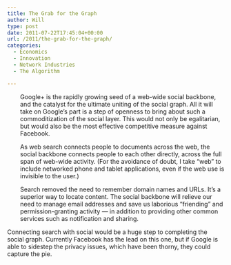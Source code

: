 ```yaml
---
title: The Grab for the Graph
author: Will
type: post
date: 2011-07-22T17:45:04+00:00
url: /2011/the-grab-for-the-graph/
categories:
  - Economics
  - Innovation
  - Network Industries
  - The Algorithm

---
```

<p style="padding-left: 30px;">
  Google+ is the rapidly growing seed of a web-wide social backbone, and the catalyst for the ultimate uniting of the social graph. All it will take on Google&#8217;s part is a step of openness to bring about such a commoditization of the social layer. This would not only be egalitarian, but would also be the most effective competitive measure against Facebook.
</p>

<p style="padding-left: 30px;">
  As web search connects people to documents across the web, the social backbone connects people to each other directly, across the full span of web-wide activity. (For the avoidance of doubt, I take &#8220;web&#8221; to include networked phone and tablet applications, even if the web use is invisible to the user.)
</p>

<p style="padding-left: 30px;">
  Search removed the need to remember domain names and URLs. It&#8217;s a superior way to locate content. The social backbone will relieve our need to manage email addresses and save us laborious &#8220;friending&#8221; and permission-granting activity — in addition to providing other common services such as notification and sharing.
</p>

Connecting search with social would be a huge step to completing the social graph. Currently Facebook has the lead on this one, but if Google is able to sidestep the privacy issues, which have been thorny, they could capture the pie.